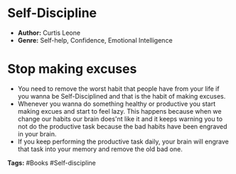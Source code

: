 # Self-Discipline
- **Author:** Curtis Leone
- **Genre:** Self-help, Confidence, Emotional Intelligence

# Stop making excuses
- You need to remove the worst habit that people have from your life if you wanna be Self-Disciplined and that is the habit of making excuses.
- Whenever you wanna do something healthy or productive you start making excues and start to feel lazy. This happens because when we change our habits our brain does'nt like it and it keeps warning you to not do the productive task because the bad habits have been engraved in your brain.
- If you keep performing the productive task daily, your brain will engrave that task into your memory and remove the old bad one.

**Tags:** #Books #Self-discipline